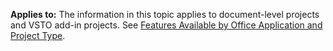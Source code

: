   **Applies to:** The information in this topic applies to document\-level projects and VSTO add\-in projects. See [Features Available by Office Application and Project Type](../../vsto/features-available-by-office-application-and-project-type.md).

  